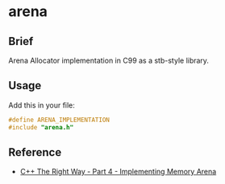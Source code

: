 # arena

## Brief

Arena Allocator implementation in C99 as a stb-style library.

## Usage

Add this in your file:

```c
#define ARENA_IMPLEMENTATION
#include "arena.h"
```

## Reference

- [C++ The Right Way - Part 4 - Implementing Memory Arena](https://www.youtube.com/watch?v=kbcFw2VnDVw&list=PL6PLZuEOu7dsPviidNKzq3y0yp8PAJrqe&index=12)
